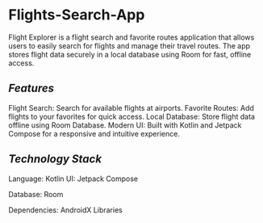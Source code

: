 # Flights-Search-App

Flight Explorer is a flight search and favorite routes application that allows users to easily search for flights and manage their travel routes. 
The app stores flight data securely in a local database using Room for fast, offline access.

## ***Features***

Flight Search: Search for available flights at airports.
Favorite Routes: Add flights to your favorites for quick access.
Local Database: Store flight data offline using Room Database.
Modern UI: Built with Kotlin and Jetpack Compose for a responsive and intuitive experience.


## ***Technology Stack***

Language: Kotlin
UI: Jetpack Compose

Database: Room

Dependencies: AndroidX Libraries

